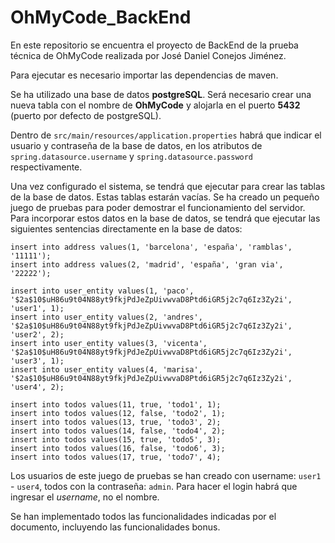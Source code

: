 # OhMyCode_BackEnd
En este repositorio se encuentra el proyecto de BackEnd de la prueba técnica de OhMyCode realizada por José Daniel Conejos Jiménez.

Para ejecutar es necesario importar las dependencias de maven.

Se ha utilizado una base de datos **postgreSQL**. Será necesario crear una nueva tabla con el nombre de **OhMyCode** y alojarla en el puerto **5432** (puerto por defecto de postgreSQL).

Dentro de `src/main/resources/application.properties` habrá que indicar el usuario y contraseña de la base de datos, en los atributos de `spring.datasource.username` y `spring.datasource.password` respectivamente.

Una vez configurado el sistema, se tendrá que ejecutar para crear las tablas de la base de datos. Estas tablas estarán vacías. Se ha creado un pequeño juego de pruebas para poder demostrar el funcionamiento del servidor. Para incorporar estos datos en la base de datos, se tendrá que ejecutar las siguientes sentencias directamente en la base de datos:

````
insert into address values(1, 'barcelona', 'españa', 'ramblas', '11111');
insert into address values(2, 'madrid', 'españa', 'gran via', '22222');

insert into user_entity values(1, 'paco', '$2a$10$uH86u9t04N88yt9fkjPdJeZpUivwvaD8Ptd6iGR5j2c7q6Iz3Zy2i', 'user1', 1);
insert into user_entity values(2, 'andres', '$2a$10$uH86u9t04N88yt9fkjPdJeZpUivwvaD8Ptd6iGR5j2c7q6Iz3Zy2i', 'user2', 2);
insert into user_entity values(3, 'vicenta', '$2a$10$uH86u9t04N88yt9fkjPdJeZpUivwvaD8Ptd6iGR5j2c7q6Iz3Zy2i', 'user3', 1);
insert into user_entity values(4, 'marisa', '$2a$10$uH86u9t04N88yt9fkjPdJeZpUivwvaD8Ptd6iGR5j2c7q6Iz3Zy2i', 'user4', 2);

insert into todos values(11, true, 'todo1', 1);
insert into todos values(12, false, 'todo2', 1);
insert into todos values(13, true, 'todo3', 2);
insert into todos values(14, false, 'todo4', 2);
insert into todos values(15, true, 'todo5', 3);
insert into todos values(16, false, 'todo6', 3);
insert into todos values(17, true, 'todo7', 4);
````

Los usuarios de este juego de pruebas se han creado con username: `user1` - `user4`, todos con la contraseña: `admin`. Para hacer el login habrá que ingresar el *username*, no el nombre.

Se han implementado todos las funcionalidades indicadas por el documento, incluyendo las funcionalidades bonus.
